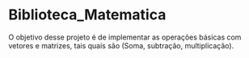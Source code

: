 # Biblioteca_Matematica
O objetivo desse projeto é de implementar as operações básicas com vetores e matrizes, tais quais são (Soma, subtração, multiplicação).
